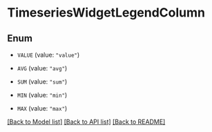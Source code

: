 # TimeseriesWidgetLegendColumn

## Enum


* `VALUE` (value: `"value"`)

* `AVG` (value: `"avg"`)

* `SUM` (value: `"sum"`)

* `MIN` (value: `"min"`)

* `MAX` (value: `"max"`)


[[Back to Model list]](../README.md#documentation-for-models) [[Back to API list]](../README.md#documentation-for-api-endpoints) [[Back to README]](../README.md)


